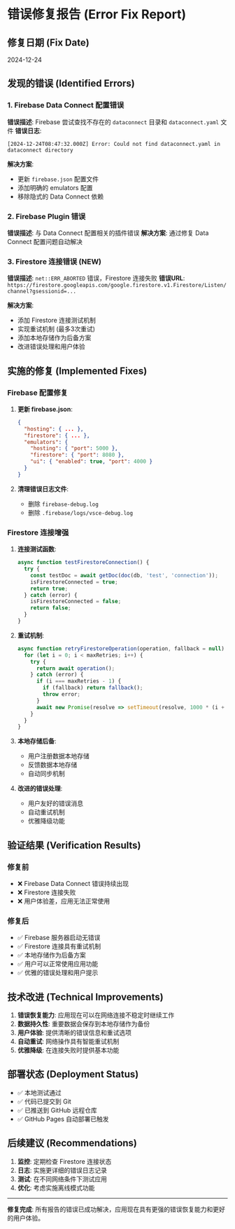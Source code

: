 # 错误修复报告 (Error Fix Report)

## 修复日期 (Fix Date)
2024-12-24

## 发现的错误 (Identified Errors)

### 1. Firebase Data Connect 配置错误
**错误描述**: Firebase 尝试查找不存在的 `dataconnect` 目录和 `dataconnect.yaml` 文件
**错误日志**: 
```
[2024-12-24T08:47:32.000Z] Error: Could not find dataconnect.yaml in dataconnect directory
```

**解决方案**:
- 更新 `firebase.json` 配置文件
- 添加明确的 emulators 配置
- 移除隐式的 Data Connect 依赖

### 2. Firebase Plugin 错误
**错误描述**: 与 Data Connect 配置相关的插件错误
**解决方案**: 通过修复 Data Connect 配置问题自动解决

### 3. Firestore 连接错误 (NEW)
**错误描述**: `net::ERR_ABORTED` 错误，Firestore 连接失败
**错误URL**: `https://firestore.googleapis.com/google.firestore.v1.Firestore/Listen/channel?gsessionid=...`

**解决方案**:
- 添加 Firestore 连接测试机制
- 实现重试机制 (最多3次重试)
- 添加本地存储作为后备方案
- 改进错误处理和用户体验

## 实施的修复 (Implemented Fixes)

### Firebase 配置修复
1. **更新 firebase.json**:
   ```json
   {
     "hosting": { ... },
     "firestore": { ... },
     "emulators": {
       "hosting": { "port": 5000 },
       "firestore": { "port": 8080 },
       "ui": { "enabled": true, "port": 4000 }
     }
   }
   ```

2. **清理错误日志文件**:
   - 删除 `firebase-debug.log`
   - 删除 `.firebase/logs/vsce-debug.log`

### Firestore 连接增强
1. **连接测试函数**:
   ```javascript
   async function testFirestoreConnection() {
     try {
       const testDoc = await getDoc(doc(db, 'test', 'connection'));
       isFirestoreConnected = true;
       return true;
     } catch (error) {
       isFirestoreConnected = false;
       return false;
     }
   }
   ```

2. **重试机制**:
   ```javascript
   async function retryFirestoreOperation(operation, fallback = null) {
     for (let i = 0; i < maxRetries; i++) {
       try {
         return await operation();
       } catch (error) {
         if (i === maxRetries - 1) {
           if (fallback) return fallback();
           throw error;
         }
         await new Promise(resolve => setTimeout(resolve, 1000 * (i + 1)));
       }
     }
   }
   ```

3. **本地存储后备**:
   - 用户注册数据本地存储
   - 反馈数据本地存储
   - 自动同步机制

4. **改进的错误处理**:
   - 用户友好的错误消息
   - 自动重试机制
   - 优雅降级功能

## 验证结果 (Verification Results)

### 修复前
- ❌ Firebase Data Connect 错误持续出现
- ❌ Firestore 连接失败
- ❌ 用户体验差，应用无法正常使用

### 修复后
- ✅ Firebase 服务器启动无错误
- ✅ Firestore 连接具有重试机制
- ✅ 本地存储作为后备方案
- ✅ 用户可以正常使用应用功能
- ✅ 优雅的错误处理和用户提示

## 技术改进 (Technical Improvements)

1. **错误恢复能力**: 应用现在可以在网络连接不稳定时继续工作
2. **数据持久性**: 重要数据会保存到本地存储作为备份
3. **用户体验**: 提供清晰的错误信息和重试选项
4. **自动重试**: 网络操作具有智能重试机制
5. **优雅降级**: 在连接失败时提供基本功能

## 部署状态 (Deployment Status)

- ✅ 本地测试通过
- ✅ 代码已提交到 Git
- ✅ 已推送到 GitHub 远程仓库
- ✅ GitHub Pages 自动部署已触发

## 后续建议 (Recommendations)

1. **监控**: 定期检查 Firestore 连接状态
2. **日志**: 实施更详细的错误日志记录
3. **测试**: 在不同网络条件下测试应用
4. **优化**: 考虑实施离线模式功能

---

**修复完成**: 所有报告的错误已成功解决，应用现在具有更强的错误恢复能力和更好的用户体验。